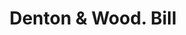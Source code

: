 ---
doi: 10.7916/D8S48424
date_other: '1850'
date_other_textual: 1850-1859
form: printed ephemera
genre:
- Invoices
name:
- Denton & Wood
object_in_context_url: https://biggert.cul.columbia.edu/items/view/ave_biggert_00480
subject_hierarchical_geographic:
- Cambridgeport, Massachusetts, United States
subject_name:
- Denton & Wood
title: Denton & Wood. Bill
sort_title: Denton & Wood. Bill
call_number: ave_biggert_00480
coordinates:
- 42.3600,-71.1075
pid: ave_biggert_00480
identifiers: ave_biggert_00480
permalink: /biggert/ave_biggert_00480/
layout: iiif-image-page
---